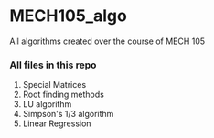 # MECH105_algo
All algorithms created over the course of MECH 105

### All files in this repo
1. Special Matrices
2. Root finding methods
3. LU algorithm
4. Simpson's 1/3 algorithm
5. Linear Regression
